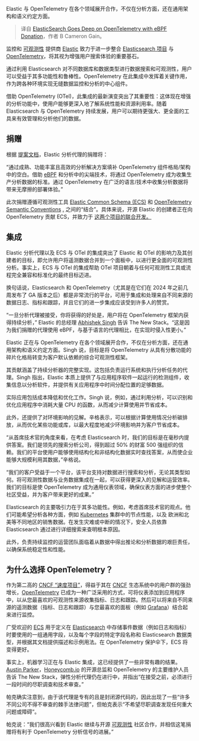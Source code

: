
<!--
title: ElasticSearch通过eBPF捐赠深入OpenTelemetry
cover: https://cdn.thenewstack.io/media/2024/03/e4d9fee6-cristian-palmer-xexawgzyobc-unsplash-1.jpg
-->

Elastic 与 OpenTelemetry 在各个领域展开合作，不仅在分析方面，还在通用架构和语义约定方面。

> 译自 [ElasticSearch Goes Deep on OpenTelemetry with eBPF Donation](https://thenewstack.io/elasticsearch-goes-deep-on-opentelemetry-with-ebpf-donation/)，作者 B Cameron Gain。

监控和 [可观测性](https://thenewstack.io/observability/) 提供商 [Elastic](https://www.elastic.co/) 致力于进一步整合 [Elasticsearch 项目](https://thenewstack.io/this-week-in-programming-the-elasticsearch-saga-continues/) 与 [OpenTelemetry](https://thenewstack.io/observability-in-2024-more-opentelemetry-less-confusion/)，将其视为增强用户搜索体验的重要基石。

通过利用 Elasticsearch 对不同数据库和数据类型进行数据搜索和可观测性，用户可以受益于其多功能性和鲁棒性。OpenTelemetry 在此集成中发挥着关键作用，作为跨各种环境实现无缝数据监控和分析的中心组件。

借助 OpenTelemetry (OTel)，此集成的最新演变突出了其重要性：这体现在增强的分析功能中，使用户能够更深入地了解系统性能和资源利用率。随着 Elasticsearch 与 OpenTelemetry 持续发展，用户可以期待更强大、更全面的工具来有效管理和分析他们的数据。

## 捐赠

根据 [提案文档](https://github.com/open-telemetry/community/issues/1918)，Elastic 分析代理的捐赠将：

“通过成熟、功能丰富且高效的分析解决方案填补 OpenTelemetry 组件格局/架构中的空白。借助 [eBPF](https://thenewstack.io/what-is-ebpf/) 和分析中的尖端技术，将通过 OpenTelemetry 成为收集生产分析数据的标准。通过 OpenTelemetry 在广泛的语言/技术中收集分析数据将带来无摩擦的部署体验。”

此次捐赠遵循可观测性工具 [Elastic Common Schema (ECS)](https://www.elastic.co/guide/en/ecs/current/index.html) 和 [OpenTelemetry Semantic Conventions](https://opentelemetry.io/docs/concepts/semantic-conventions/) [.](https://opentelemetry.io/) 之间的“结合”。具体来说，开源 Elastic 的创建者正在向 OpenTelemetry 贡献 ECS，并致力于 [这两个项目的联合开发。](https://www.elastic.co/guide/en/ecs/current/ecs-using-ecs.html)

## 集成

Elastic 分析代理以及 ECS 与 OTel 的集成突出了 Elastic 和 OTel 的影响力及其创建者的目标，即允许用户将遥测数据合并到一个面板中，以进行更全面的可观测性分析。事实上，ECS 与 OTel 的集成帮助 OTel 项目朝着与任何可观测性工具或流程完全兼容和标准化的最终目标迈进。

换句话说，Elasticsearch 和 OpenTelemetry（尤其是在它们在 2024 年之前几周发布了 GA 版本之后）都是非常流行的平台，可用于集成和处理来自不同来源的数据日志、指标和跟踪，并且它们的进一步集成应该受到许多人的赞赏。

“一旦分析代理被接受，你将获得的好处是，用户将在 OpenTelemetry 框架内获得持续分析，” Elastic 的总经理 [Abhishek Singh](https://www.linkedin.com/in/abhiksingh/) 告诉 The New Stack。“这是因为我们捐赠的代理使用 eBPF，与基于语言的代理相比，在实现时侵入性更小。”

Elastic 正在与 OpenTelemetry 在各个领域展开合作，不仅在分析方面，还在通用架构和语义约定方面。Singh 说，目标是将 OpenTelemetry 从具有分散功能的碎片化格局转变为客户默认依赖的综合可观测性框架。

其贡献涵盖了持续分析器的完整实现。这包括负责运行系统和执行分析任务的代理。Singh 指出，Elastic 本质上提供了与应用程序软件一起运行的检测组件，收集信息以分析软件，并提供有关应用程序中时间分配位置的足够数据。

实际应用包括成本降低和优化工作。Singh 说，例如，通过利用分析，可以识别和优化应用程序中消耗大量 CPU 的函数，从而减少计算使用并节省成本。

此外，还提供了对环境影响的见解。辛格表示，可以根据计算使用情况分析碳排放，从而优化某些功能或库，以最大程度地减少环境影响并为客户节省成本。

“从首席技术官的角度来看，在考虑 Elasticsearch 时，我们的目标是在毫秒内提供答案。我们是领先的搜索分析公司，得到超过 50% 的财富 500 强组织的信赖。我们的平台使用户能够使用结构化和非结构化数据实时查找答案，从而使企业能够大规模利用其数据，”辛格说。

“我们的客户受益于一个平台，该平台支持对数据进行搜索和分析，无论其类型如何。将可观测性数据与业务数据集成在一起，可以获得更深入的见解和运营效率。我们的目标是使 OpenTelemetry 成为通用仪表领域，确保仪表方面的进步使整个社区受益，并为客户带来更好的成果。”

Elasticsearch 的主要吸引力在于其多功能性。例如，考虑首席技术官的观点。他们可能希望分析各种方面，例如 [Kubernetes](https://thenewstack.io/kubernetes/) 集群中的节点性能，以及 欧洲和北美等不同地区的销售数据。在发生灾难或中断的情况下，安全人员依靠 Elasticsearch 通过进行详细搜索来查明根本原因。

此外，负责持续监控的运营团队面临着从数据中得出推论和分析数据的艰巨责任，以确保系统稳定性和性能。

## 为什么选择 OpenTelemetry？

作为第二高的 [CNCF “速度项目”](https://www.cncf.io/blog/2023/01/11/a-look-at-the-2022-velocity-of-cncf-linux-foundation-and-top-30-open-source-projects/)，得益于其在 [CNCF](https://cncf.io/?utm_content=inline-mention) 生态系统中的用户群的强劲增长，[OpenTelemetry](https://thenewstack.io/servicenows-lightstep-buy-moves-observability-up-the-stack/) 已成为一种广泛采用的方式，可将仪表添加到应用程序中，以从您最喜欢的可观测性来源收集指标、日志和跟踪。然后可以将来自不同来源的遥测数据（指标、日志和跟踪）与您最喜欢的面板（例如 [Grafana](https://grafana.com/)）结合起来进行监控。

广受欢迎的 [ECS](https://www.elastic.co/guide/en/ecs/current/index.html) 用于定义在 [Elasticsearch](https://thenewstack.io/properly-monitor-elasticsearch/) 中存储事件数据（例如日志和指标）时要使用的一组通用字段，以及每个字段的特定字段名称和 Elasticsearch 数据类型，并根据其文档提供描述和示例用法。在 OpenTelemetry 保护伞下，ECS 将变得更好。

事实上，机器学习正在与 Elastic 集成，这已经提供了一些非常有趣的结果。[Austin Parker](https://www.linkedin.com/in/austinlparker)，[Honeycomb.io](https://www.honeycomb.io/?utm_content=inline-mention) 的开源总监和 OpenTelemetry 的主要维护人员告诉 The New Stack，弹性分析代理仍在进行中，并指出“在接受之前，必须进行一段时间的尽职调查和技术审查。”

帕克确实注意到，由于该代理是专有的且是封闭源代码的，因此出现了一些“许多不同公司不得不审查的棘手法律问题”，但帕克表示“不希望尽职调查发现任何重大问题或障碍”。

帕克说：“我们很高兴看到 Elastic 继续与开源 [可观测性](https://thenewstack.io/how-we-manage-incident-response-at-honeycomb/) 社区合作，并相信这笔捐赠将有利于 OpenTelemetry 分析信号的进展。”
